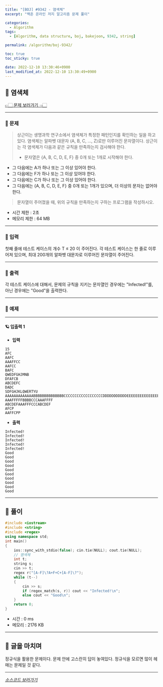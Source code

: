 ```yaml
---
title: "[BOJ] #9342 - 염색체"
excerpt: "백준 온라인 저지 알고리즘 문제 풀이"

categories:
  - Algorithm
tags:
  - [Algorithm, data structure, boj, bakejoon, 9342, string]

permalink: /algorithm/boj-9342/

toc: true
toc_sticky: true

date: 2022-12-10 13:30:46+0900
last_modified_at: 2022-12-10 13:30:49+0900
---
```

 
## 👻 염색체
[👉🏻 문제 보러가기 👈🏻](https://acmicpc.net/problem/9342)

***

### 🌱 문제
> 상근이는 생명과학 연구소에서 염색체가 특정한 패턴인지를 확인하는 일을 하고 있다. 염색체는 알파벳 대문자 (A, B, C, ..., Z)로만 이루어진 문자열이다. 상근이는 각 염색체가 다음과 같은 규칙을 만족하는지 검사해야 한다.
>
> - 문자열은 {A, B, C, D, E, F} 중 0개 또는 1개로 시작해야 한다.
- 그 다음에는 A가 하나 또는 그 이상 있어야 한다.
- 그 다음에는 F가 하나 또는 그 이상 있어야 한다.
- 그 다음에는 C가 하나 또는 그 이상 있어야 한다.
- 그 다음에는 {A, B, C, D, E, F} 중 0개 또는 1개가 있으며, 더 이상의 문자는 없어야 한다.
>
> 문자열이 주어졌을 때, 위의 규칙을 만족하는지 구하는 프로그램을 작성하시오.
 
- 시간 제한 : 2초
- 메모리 제한 : 64 MB

***

### 🌱 입력
첫째 줄에 테스트 케이스의 개수 T ≤ 20 이 주어진다. 각 테스트 케이스는 한 줄로 이루어져 있으며, 최대 200개의 알파벳 대문자로 이루어진 문자열이 주어진다.

***

### 🌱 출력
각 테스트 케이스에 대해서, 문제의 규칙을 지키는 문자열인 경우에는 "Infected!"를, 아닌 경우에는 "Good"을 출력한다.

***

### 🌱 예제

***

#### 🪐 입출력 1
- **입력**   
```
15
AFC
AAFC
AAAFFCC
AAFCC
BAFC
QWEDFGHJMNB
DFAFCB
ABCDEFC
DADC
SDFGHJKLQWERTYU
AAAAAAAAAAAAABBBBBBBBBBBBBBCCCCCCCCCCCCCCCCCCDDDDDDDDDDDEEEEEEEEEEEEEEEFFFFFFFFC
AAAFFFFFBBBBCCCAAAFFFF
ABCDEFAAAFFFCCCABCDEF
AFCP
AAFFCPP
```

- **출력**   
```
Infected!
Infected!
Infected!
Infected!
Infected!
Good
Good
Good
Good
Good
Good
Good
Good
Good
Good
```

***

## 👻 풀이

```c++
#include <iostream>
#include <string>
#include <regex>
using namespace std;
int main()
{
    ios::sync_with_stdio(false); cin.tie(NULL); cout.tie(NULL);
    // 염색체
    int t;
    string s;
    cin >> t;
    regex r("[A-F]\?A+F+C+[A-F]\?");
    while (t--)
    {
        cin >> s;
        if (regex_match(s, r)) cout << "Infected!\n";
        else cout << "Good\n";
    }
    return 0;
}
```

- 시간 : 0 ms
- 메모리 : 2176 KB

***

## 👻 글을 마치며
정규식을 활용한 문제이다. 문제 안에 고스란히 답이 놓여있다. 정규식을 모르면 많이 헤매는 문제일 것 같다.

***

_[소스코드 보러가기](https://github.com/choi-dan-di/algorithms/blob/main/BOJ/string/9342.cpp)_
